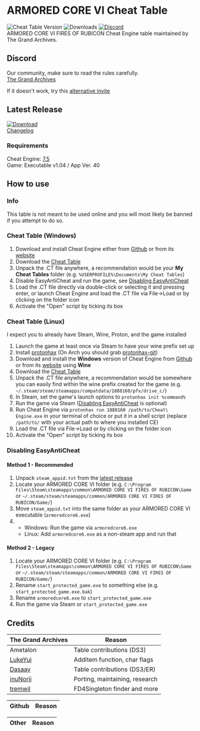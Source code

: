 # ARMORED CORE VI Cheat Table

![Cheat Table Version](https://img.shields.io/github/v/release/The-Grand-Archives/ARMORED-CORE-VI-CT-TGA?include_prereleases&label=Cheat%20Table&sort=semver&logo=github)
![Downloads](https://img.shields.io/github/downloads/The-Grand-Archives/ARMORED-CORE-VI-CT-TGA/total?label=Downloads&logo=github)
[![Discord](https://img.shields.io/discord/334557263203401729?label=Discord&logo=discord)](https://discord.io/the-grand-archives)  
ARMORED CORE VI FIRES OF RUBICON Cheat Engine table maintained by The Grand Archives. 

## Discord

Our community, make sure to read the rules carefully.  
[The Grand Archives](https://discord.io/the-grand-archives)  

If it doesn't work, try this [alternative invite](https://discord.gg/2RTW6BFgeX)

## Latest Release

[![Download](https://img.shields.io/badge/dynamic/json.svg?label=download&url=https://api.github.com/repos/The-Grand-Archives/ARMORED-CORE-VI-CT-TGA/releases/latest&query=$.assets[0].name&style=for-the-badge)](https://github.com/The-Grand-Archives/ARMORED-CORE-VI-CT-TGA/releases/latest)  
[Changelog](/CHANGELOG.md)

### Requirements

Cheat Engine: [7.5](https://github.com/cheat-engine/cheat-engine/releases)  
Game: Executable v1.04 / App Ver. 40

## How to use

### Info

This table is not meant to be used online and you will most likely be banned if you attempt to do so.

### Cheat Table (Windows)

1. Download and install Cheat Engine either from [Github](https://github.com/cheat-engine/cheat-engine/releases) or from its [website](https://cheatengine.org/)
2. Download the [Cheat Table](https://github.com/inuNorii/Armored-Core-VI/releases)
3. Unpack the .CT file anywhere, a recommendation would be your **My Cheat Tables** folder (e.g. `%USERPROFILE%\Documents\My Cheat Tables`)
4. Disable EasyAntiCheat and run the game, see [Disabling EasyAntiCheat](#disabling-easyanticheat)
5. Load the .CT file directly via double-click or selecting it and pressing enter, or launch Cheat Engine and load the .CT file via File->Load or by clicking on the folder icon
6. Activate the "Open" script by ticking its box

### Cheat Table (Linux)

I expect you to already have Steam, Wine, Proton, and the game installed

1. Launch the game at least once via Steam to have your wine prefix set up
2. Install [protonhax](https://github.com/jcnils/protonhax) (On Arch you should grab [protonhax-git](https://aur.archlinux.org/packages/protonhax-git))
3. Download and install the **Windows** version of Cheat Engine from [Github](https://github.com/cheat-engine/cheat-engine/releases) or from its [website](https://cheatengine.org/) using **Wine**
4. Download the [Cheat Table](https://github.com/The-Grand-Archives/ARMORED-CORE-VI-CT-TGA/releases)
5. Unpack the .CT file anywhere, a recommendation would be somewhere you can easily find within the wine prefix created for the game (e.g. `~/.steam/steam/steamapps/compatdata/1888160/pfx/drive_c/`)
6. In Steam, set the game's launch options to `protonhax init %command%`
7. Run the game via Steam ([Disabling EasyAntiCheat](#disabling-easyanticheat) is optional)
8. Run Cheat Engine via `protonhax run 1888160 /path/to/Cheat\ Engine.exe` in your terminal of choice or put it in a shell script (replace `/path/to/` with your actual path to where you installed CE)
9. Load the .CT file via File->Load or by clicking on the folder icon
10. Activate the "Open" script by ticking its box

### Disabling EasyAntiCheat

#### Method 1 - Recommended

1. Unpack `steam_appid.txt` from the [latest release](https://github.com/The-Grand-Archives/ARMORED-CORE-VI-CT-TGA/releases/latest)
2. Locate your ARMORED CORE VI folder (e.g. `C:\Program Files\Steam\steamapps\common\ARMORED CORE VI FIRES OF RUBICON\Game` or `~/.steam/steam/steamapps/common/ARMORED CORE VI FIRES OF RUBICON/Game/`)
3. Move `steam_appid.txt` into the same folder as your ARMORED CORE VI executable (`armoredcore6.exe`)
4.
   - Windows: Run the game via `armoredcore6.exe`
   - Linux: Add `armoredcore6.exe` as a non-steam app and run that

#### Method 2 - Legacy

1. Locate your ARMORED CORE VI folder (e.g. `C:\Program Files\Steam\steamapps\common\ARMORED CORE VI FIRES OF RUBICON\Game` or `~/.steam/steam/steamapps/common/ARMORED CORE VI FIRES OF RUBICON/Game/`)
2. Rename `start_protected_game.exe` to something else (e.g. `start_protected_game.exe.bak`)
3. Rename `armoredcore6.exe` to `start_protected_game.exe`
4. Run the game via Steam or `start_protected_game.exe`

## Credits

The Grand Archives | Reason
------------- | ---------------------
Ametalon | Table contributions (DS3)
[LukeYui](https://github.com/LukeYui) | AddItem function, char flags
[Dasaav](https://github.com/Dasaav-dsv) | Table contributions (DS3/ER)
[inuNorii](https://github.com/inuNorii) | Porting, maintaining, research
[tremwil](https://github.com/tremwil/) | FD4Singleton finder and more

Github | Reason
------------- | ---------------------

Other | Reason
------------- | ---------------------
